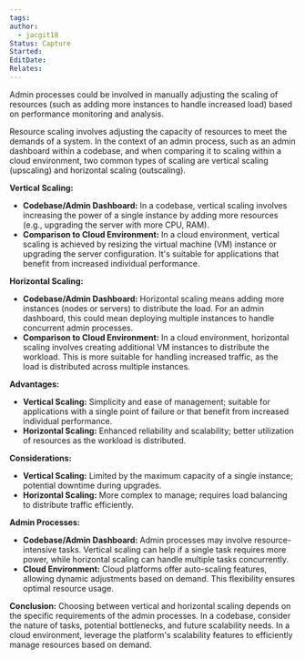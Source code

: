 ```yaml
---
tags: 
author:
  - jacgit18
Status: Capture
Started: 
EditDate: 
Relates:
---
```

Admin processes could be involved in manually adjusting the scaling of resources (such as adding more instances to handle increased load) based on performance monitoring and analysis.



Resource scaling involves adjusting the capacity of resources to meet the demands of a system. In the context of an admin process, such as an admin dashboard within a codebase, and when comparing it to scaling within a cloud environment, two common types of scaling are vertical scaling (upscaling) and horizontal scaling (outscaling).

**Vertical Scaling:**
- **Codebase/Admin Dashboard:** In a codebase, vertical scaling involves increasing the power of a single instance by adding more resources (e.g., upgrading the server with more CPU, RAM).
- **Comparison to Cloud Environment:** In a cloud environment, vertical scaling is achieved by resizing the virtual machine (VM) instance or upgrading the server configuration. It's suitable for applications that benefit from increased individual performance.

**Horizontal Scaling:**
- **Codebase/Admin Dashboard:** Horizontal scaling means adding more instances (nodes or servers) to distribute the load. For an admin dashboard, this could mean deploying multiple instances to handle concurrent admin processes.
- **Comparison to Cloud Environment:** In a cloud environment, horizontal scaling involves creating additional VM instances to distribute the workload. This is more suitable for handling increased traffic, as the load is distributed across multiple instances.

**Advantages:**
- **Vertical Scaling:** Simplicity and ease of management; suitable for applications with a single point of failure or that benefit from increased individual performance.
- **Horizontal Scaling:** Enhanced reliability and scalability; better utilization of resources as the workload is distributed.

**Considerations:**
- **Vertical Scaling:** Limited by the maximum capacity of a single instance; potential downtime during upgrades.
- **Horizontal Scaling:** More complex to manage; requires load balancing to distribute traffic efficiently.

**Admin Processes:**
- **Codebase/Admin Dashboard:** Admin processes may involve resource-intensive tasks. Vertical scaling can help if a single task requires more power, while horizontal scaling can handle multiple tasks concurrently.
- **Cloud Environment:** Cloud platforms offer auto-scaling features, allowing dynamic adjustments based on demand. This flexibility ensures optimal resource usage.

**Conclusion:**
Choosing between vertical and horizontal scaling depends on the specific requirements of the admin processes. In a codebase, consider the nature of tasks, potential bottlenecks, and future scalability needs. In a cloud environment, leverage the platform's scalability features to efficiently manage resources based on demand.